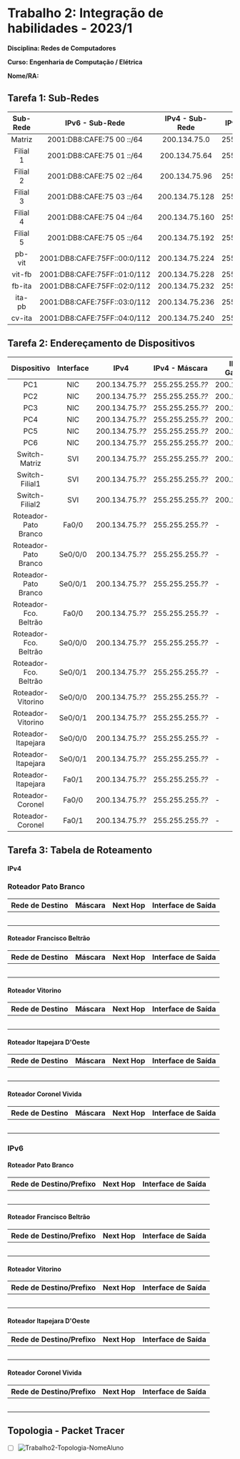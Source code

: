 # Trabalho 2: Integração de habilidades - 2023/1
**Disciplina: Redes de Computadores**

**Curso: Engenharia de Computação / Elétrica**

**Nome/RA:**


## Tarefa 1:  Sub-Redes
| Sub- Rede |             IPv6 - Sub-Rede            |  IPv4 - Sub-Rede  |  IPv4 - Máscara   | IPv4 - Broadcast  |    
|:---------:|:--------------------------------------:|:-----------------:|:-----------------:|:-----------------:|
| Matriz    | 2001:DB8:CAFE:75 00 ::/64 | 200.134.75.0   | 255.255.255.**192** | 200.134.75.63  |
| Filial 1  | 2001:DB8:CAFE:75 01 ::/64 | 200.134.75.64  | 255.255.255.*224* | 200.134.75.95  |
| Filial 2  | 2001:DB8:CAFE:75 02 ::/64 | 200.134.75.96  | 255.255.255.*224* | 200.134.75.127 |
| Filial 3  | 2001:DB8:CAFE:75 03 ::/64 | 200.134.75.128 | 255.255.255.*224* | 200.134.75.159 |
| Filial 4  | 2001:DB8:CAFE:75 04 ::/64 | 200.134.75.160 | 255.255.255.*224* | 200.134.75.192 |
| Filial 5  | 2001:DB8:CAFE:75 05 ::/64 | 200.134.75.192 | 255.255.255.*224* | 200.134.75.223 |
| pb-vit    | 2001:DB8:CAFE:75FF::00:0/112 | 200.134.75.224 | 255.255.255.252 | 200.134.75.227 |
| vit-fb    | 2001:DB8:CAFE:75FF::01:0/112 | 200.134.75.228 | 255.255.255.252 | 200.134.75.231 |
| fb-ita    | 2001:DB8:CAFE:75FF::02:0/112 | 200.134.75.232 | 255.255.255.252 | 200.134.75.235 |
| ita-pb    | 2001:DB8:CAFE:75FF::03:0/112 | 200.134.75.236 | 255.255.255.252 | 200.134.75.239 |
| cv-ita    | 2001:DB8:CAFE:75FF::04:0/112  | 200.134.75.240 | 255.255.255.252 | 200.134.75.243 |


## Tarefa 2: Endereçamento de Dispositivos
| Dispositivo           |Interface|      IPv4     |  IPv4 - Máscara |IPv4 - Gateway|      IPv6/Prefixo (GUA)     | IPv6 (LLA) |IPv6-Gateway|
|:-----------------------:|:---------:|---------------|-----------------|--------------|-----------------------------|------------|---------|
| PC1                   | NIC     | 200.134.75.*??*   | 255.255.255.*??* | 200.134.75.*??*  | 2001:DB8:CAFE:75*??*::*??*/64    |   EUI-64   | FE80::1 |
| PC2                   | NIC     | 200.134.75.*??*   | 255.255.255.*??* | 200.134.75.*??*  | 2001:DB8:CAFE:75*??*::*??*/64    |   EUI-64   | FE80::1 |
| PC3                   | NIC     | 200.134.75.*??*  | 255.255.255.*??* | 200.134.75.*??* | 2001:DB8:CAFE:75*??*::*??*/64    |   EUI-64   | FE80::1 |
| PC4                   | NIC     | 200.134.75.*??*  | 255.255.255.*??* | 200.134.75.*??* | 2001:DB8:CAFE:75*??*::*??*/64    |   EUI-64   | FE80::1 |
| PC5                   | NIC     | 200.134.75.*??*  | 255.255.255.*??* | 200.134.75.*??* | 2001:DB8:CAFE:75*??*::*??*/64    |   EUI-64   | FE80::1 |
| PC6                   | NIC     | 200.134.75.*??* | 255.255.255.*??* | 200.134.75.*??* | 2001:DB8:CAFE:75*??*::*??*/64    |   EUI-64   | FE80::1 |
| Switch-Matriz         | SVI     | 200.134.75.*??*   | 255.255.255.*??* | 200.134.75.*??*  |             -               |     -      |    -    |
| Switch-Filial1        | SVI     | 200.134.75.*??*  | 255.255.255.*??* | 200.134.75.*??* |             -               |     -      |    -    |
| Switch-Filial2        | SVI     | 200.134.75.*??*  | 255.255.255.*??* | 200.134.75.*??* |             -               |     -      |    -    |
| Roteador-Pato Branco  | Fa0/0   | 200.134.75.*??*   | 255.255.255.*??* |      -       | 2001:DB8:CAFE:75 *??*::*??*/64    |   FE80::1  |    -    |
| Roteador-Pato Branco  | Se0/0/0 | 200.134.75.*??* | 255.255.255.*??* |      -       | 2001:DB8:CAFE:75FF::*??*:*??*/112 |   EUI-64   |    -    |
| Roteador-Pato Branco  | Se0/0/1 | 200.134.75.*??* | 255.255.255.*??* |      -       | 2001:DB8:CAFE:75FF::*??*:*??*/112 |   EUI-64   |    -    |
| Roteador-Fco. Beltrão | Fa0/0   | 200.134.75.*??*  | 255.255.255.*??* |      -       | 2001:DB8:CAFE:75 *??*::*??*/64    |   FE80::1  |    -    |
| Roteador-Fco. Beltrão | Se0/0/0 | 200.134.75.*??* | 255.255.255.*??* |      -       | 2001:DB8:CAFE:75FF::*??*:*??*/112 |   EUI-64   |    -    |
| Roteador-Fco. Beltrão | Se0/0/1 | 200.134.75.*??* | 255.255.255.*??* |      -       | 2001:DB8:CAFE:75FF::*??*:*??*/112 |   EUI-64   |    -    | 
| Roteador-Vitorino     | Se0/0/0 | 200.134.75.*??* | 255.255.255.*??* |      -       | 2001:DB8:CAFE:75FF::*??*:*??*/112 |   EUI-64   |    -    | 
| Roteador-Vitorino     | Se0/0/1 | 200.134.75.*??* | 255.255.255.*??* |      -       | 2001:DB8:CAFE:75FF::*??*:*??*/112 |   EUI-64   |    -    | 
| Roteador-Itapejara    | Se0/0/0 | 200.134.75.*??* | 255.255.255.*??* |      -       | 2001:DB8:CAFE:75FF::*??*:*??*/112 |   EUI-64   |    -    | 
| Roteador-Itapejara    | Se0/0/1 | 200.134.75.*??* | 255.255.255.*??* |      -       | 2001:DB8:CAFE:75FF::*??*:*??*/112 |   EUI-64   |    -    | 
| Roteador-Itapejara    | Fa0/1   | 200.134.75.*??* | 255.255.255.*??* |      -       | 2001:DB8:CAFE:75FF::*??*:*??*/112 |   EUI-64   |    -    | 
| Roteador-Coronel      | Fa0/0   | 200.134.75.*??*  | 255.255.255.*??* |      -       | 2001:DB8:CAFE:75*??*::*??*/64    |   FE80::1  |    -    |
| Roteador-Coronel      | Fa0/1   | 200.134.75.*??* | 255.255.255.*??* |      -       | 2001:DB8:CAFE:75FF::*??*:*??*/112 |   EUI-64   |    -    | 



## Tarefa 3: Tabela de Roteamento
#### IPv4

### Roteador Pato Branco
|  Rede de Destino  |     Máscara     |     Next Hop      | Interface de Saída |
|-------------------|-----------------|-------------------|--------------------|
|                   |                 |                   |                    | 
|                   |                 |                   |                    | 
|                   |                 |                   |                    | 
|                   |                 |                   |                    | 
|                   |                 |                   |                    | 


#### Roteador Francisco Beltrão
|  Rede de Destino  |     Máscara     |     Next Hop      | Interface de Saída |
|-------------------|-----------------|-------------------|--------------------|
|                   |                 |                   |                    | 
|                   |                 |                   |                    | 
|                   |                 |                   |                    | 
|                   |                 |                   |                    | 
|                   |                 |                   |                    | 

#### Roteador Vitorino
|  Rede de Destino  |     Máscara     |     Next Hop      | Interface de Saída |
|-------------------|-----------------|-------------------|--------------------|
|                   |                 |                   |                    | 
|                   |                 |                   |                    | 
|                   |                 |                   |                    | 
|                   |                 |                   |                    | 
|                   |                 |                   |                    | 

#### Roteador Itapejara D'Oeste
|  Rede de Destino  |     Máscara     |     Next Hop      | Interface de Saída |
|-------------------|-----------------|-------------------|--------------------|
|                   |                 |                   |                    | 
|                   |                 |                   |                    | 
|                   |                 |                   |                    | 
|                   |                 |                   |                    | 
|                   |                 |                   |                    | 

#### Roteador Coronel Vivida
|  Rede de Destino  |     Máscara     |     Next Hop      | Interface de Saída |
|-------------------|-----------------|-------------------|--------------------|
|                   |                 |                   |                    | 
|                   |                 |                   |                    | 
|                   |                 |                   |                    | 
|                   |                 |                   |                    | 
|                   |                 |                   |                    | 


### IPv6
#### Roteador Pato Branco
| Rede de Destino/Prefixo      | Next Hop                     | Interface de Saída |
|------------------------------|------------------------------|--------------------|
|                              |                              |                    |
|                              |                              |                    |
|                              |                              |                    |
|                              |                              |                    |
|                              |                              |                    |
      
      
#### Roteador Francisco Beltrão
| Rede de Destino/Prefixo      | Next Hop                     | Interface de Saída |
|------------------------------|------------------------------|--------------------|
|                              |                              |                    |
|                              |                              |                    |
|                              |                              |                    |
|                              |                              |                    |
|                              |                              |                    |
      
#### Roteador Vitorino
| Rede de Destino/Prefixo      | Next Hop                     | Interface de Saída |
|------------------------------|------------------------------|--------------------|
|                              |                              |                    |
|                              |                              |                    |
|                              |                              |                    |
|                              |                              |                    |
|                              |                              |                    |
      
#### Roteador Itapejara D'Oeste
| Rede de Destino/Prefixo      | Next Hop                     | Interface de Saída |
|------------------------------|------------------------------|--------------------|
|                              |                              |                    |
|                              |                              |                    |
|                              |                              |                    |
|                              |                              |                    |
|                              |                              |                    |
      
#### Roteador Coronel Vivida
| Rede de Destino/Prefixo      | Next Hop                     | Interface de Saída |
|------------------------------|------------------------------|--------------------|
|                              |                              |                    |
|                              |                              |                    |
|                              |                              |                    |
|                              |                              |                    |
|                              |                              |                    |

## Topologia - Packet Tracer
- [ ] ![Trabalho2-Topologia-NomeAluno](trabalho2-20222-topologia-NomeAluno.pkt)

